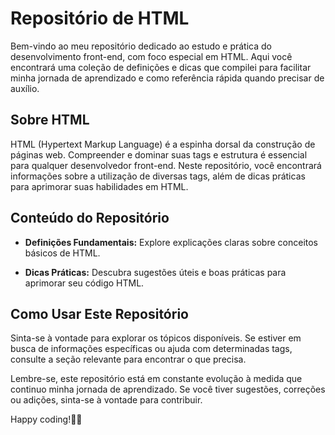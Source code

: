 
# Repositório de HTML

Bem-vindo ao meu repositório dedicado ao estudo e prática do desenvolvimento front-end, com foco especial em HTML. Aqui você encontrará uma coleção de definições e dicas que compilei para facilitar minha jornada de aprendizado e como referência rápida quando precisar de auxílio.

## Sobre HTML

HTML (Hypertext Markup Language) é a espinha dorsal da construção de páginas web. Compreender e dominar suas tags e estrutura é essencial para qualquer desenvolvedor front-end. Neste repositório, você encontrará informações sobre a utilização de diversas tags, além de dicas práticas para aprimorar suas habilidades em HTML.

## Conteúdo do Repositório

- **Definições Fundamentais:** Explore explicações claras sobre conceitos básicos de HTML.
  
- **Dicas Práticas:** Descubra sugestões úteis e boas práticas para aprimorar seu código HTML.

## Como Usar Este Repositório

Sinta-se à vontade para explorar os tópicos disponíveis. Se estiver em busca de informações específicas ou ajuda com determinadas tags, consulte a seção relevante para encontrar o que precisa.

Lembre-se, este repositório está em constante evolução à medida que continuo minha jornada de aprendizado. Se você tiver sugestões, correções ou adições, sinta-se à vontade para contribuir.

Happy coding!🫡🥸



